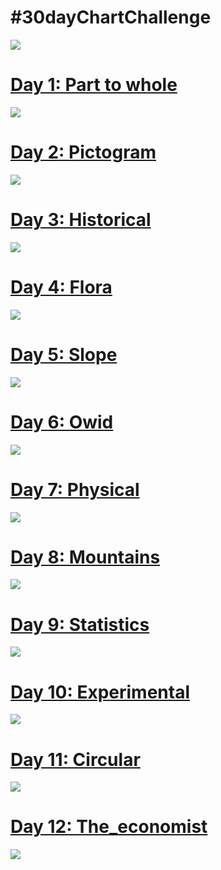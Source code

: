 \#30dayChartChallenge
================

![](Figs/30dcc.png)<!-- -->

# [Day 1: Part to whole](https://github.com/TJhon/30DayChartChallenge/blob/main/R/day1-part-to-whole.r)

![](Plots/day1.png)<!-- -->

# [Day 2: Pictogram](https://github.com/TJhon/30DayChartChallenge/blob/main/R/day2-pictogram.r)

![](Plots/day2.png)<!-- -->

# [Day 3: Historical](https://github.com/TJhon/30DayChartChallenge/blob/main/R/day3-historical.r)

![](Plots/day3.png)<!-- -->

# [Day 4: Flora](https://github.com/TJhon/30DayChartChallenge/blob/main/R/day4-flora.r)

![](Plots/day4.png)<!-- -->

# [Day 5: Slope](https://github.com/TJhon/30DayChartChallenge/blob/main/R/day5-slope.r)

![](Plots/day5.png)<!-- -->

# [Day 6: Owid](https://github.com/TJhon/30DayChartChallenge/blob/main/R/day6-OWID.r)

![](Plots/day6.gif)<!-- -->

# [Day 7: Physical](https://github.com/TJhon/30DayChartChallenge/blob/main/R/day7-physical.r)

![](Plots/day7.png)<!-- -->

# [Day 8: Mountains](https://github.com/TJhon/30DayChartChallenge/blob/main/R/day8-mountains.r)

![](Plots/day8.png)<!-- -->

# [Day 9: Statistics](https://github.com/TJhon/30DayChartChallenge/blob/main/R/day9-statistics.r)

![](Plots/day9.png)<!-- -->

# [Day 10: Experimental](https://github.com/TJhon/30DayChartChallenge/blob/main/R/day10-experimental.r)

![](Plots/day10.png)<!-- -->

# [Day 11: Circular](https://github.com/TJhon/30DayChartChallenge/blob/main/R/day11-circular.r)

![](Plots/day11.png)

# [Day 12: The_economist](https://github.com/TJhon/30DayChartChallenge/blob/main/R/day12-the_economist.r)

![](Plots/day12.png)<!-- -->
